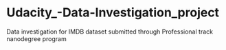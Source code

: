 # Udacity_-Data-Investigation_project
Data investigation for IMDB dataset submitted through Professional track nanodegree program
